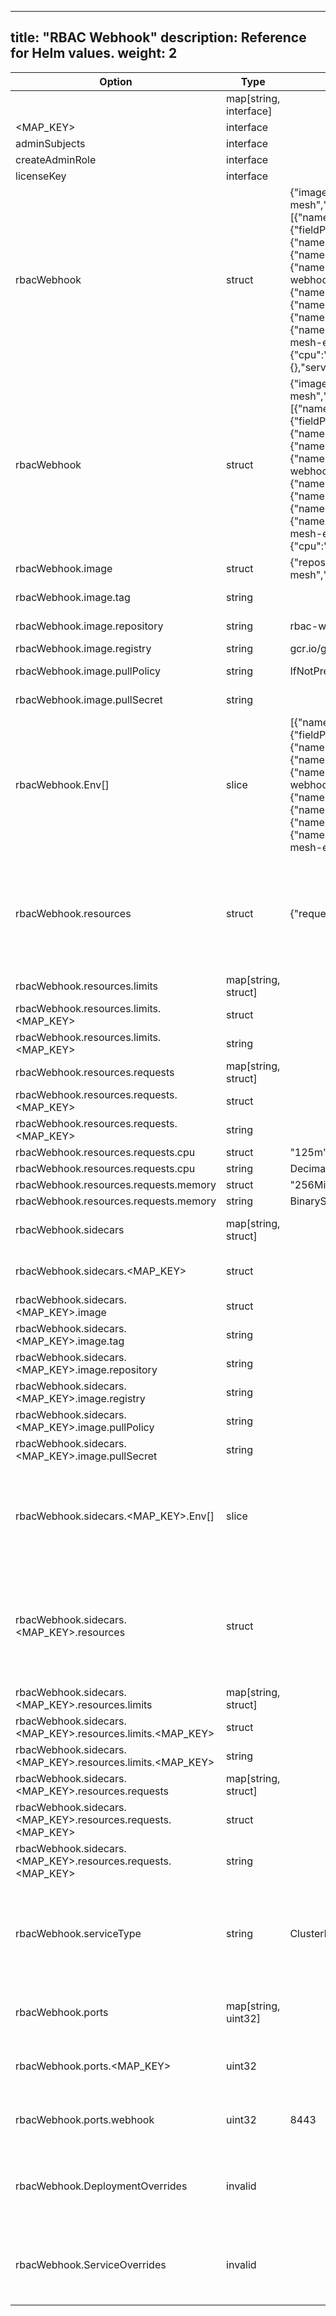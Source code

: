
---
title: "RBAC Webhook"
description: Reference for Helm values.
weight: 2
---

|Option|Type|Default Value|Description|
|------|----|-----------|-------------|
||map[string, interface]| ||
|<MAP_KEY>|interface| ||
|adminSubjects|interface| ||
|createAdminRole|interface| ||
|licenseKey|interface| ||
|rbacWebhook|struct|{"image":{"repository":"rbac-webhook","registry":"gcr.io/gloo-mesh","pullPolicy":"IfNotPresent"},"env":[{"name":"POD_NAMESPACE","valueFrom":{"fieldRef":{"fieldPath":"metadata.namespace"}}},{"name":"SERVICE_NAME","value":"rbac-webhook"},{"name":"SECRET_NAME","value":"rbac-webhook"},{"name":"VALIDATING_WEBHOOK_CONFIGURATION_NAME","value":"rbac-webhook"},{"name":"CERT_DIR","value":"/etc/certs/admission"},{"name":"WEBHOOK_PATH","value":"/admission"},{"name":"RBAC_PERMISSIVE_MODE","value":"false"},{"name":"LOG_LEVEL","value":"info"},{"name":"LICENSE_KEY","valueFrom":{"secretKeyRef":{"name":"gloo-mesh-enterprise-license","key":"key"}}}],"resources":{"requests":{"cpu":"125m","memory":"256Mi"}},"sidecars":{},"serviceType":"ClusterIP","ports":{"webhook":8443}}|Configuration for the rbacWebhook deployment.|
|rbacWebhook|struct|{"image":{"repository":"rbac-webhook","registry":"gcr.io/gloo-mesh","pullPolicy":"IfNotPresent"},"env":[{"name":"POD_NAMESPACE","valueFrom":{"fieldRef":{"fieldPath":"metadata.namespace"}}},{"name":"SERVICE_NAME","value":"rbac-webhook"},{"name":"SECRET_NAME","value":"rbac-webhook"},{"name":"VALIDATING_WEBHOOK_CONFIGURATION_NAME","value":"rbac-webhook"},{"name":"CERT_DIR","value":"/etc/certs/admission"},{"name":"WEBHOOK_PATH","value":"/admission"},{"name":"RBAC_PERMISSIVE_MODE","value":"false"},{"name":"LOG_LEVEL","value":"info"},{"name":"LICENSE_KEY","valueFrom":{"secretKeyRef":{"name":"gloo-mesh-enterprise-license","key":"key"}}}],"resources":{"requests":{"cpu":"125m","memory":"256Mi"}}}||
|rbacWebhook.image|struct|{"repository":"rbac-webhook","registry":"gcr.io/gloo-mesh","pullPolicy":"IfNotPresent"}|Specify the container image|
|rbacWebhook.image.tag|string| |Tag for the container.|
|rbacWebhook.image.repository|string|rbac-webhook|Image name (repository).|
|rbacWebhook.image.registry|string|gcr.io/gloo-mesh|Image registry.|
|rbacWebhook.image.pullPolicy|string|IfNotPresent|Image pull policy.|
|rbacWebhook.image.pullSecret|string| |Image pull secret.|
|rbacWebhook.Env[]|slice|[{"name":"POD_NAMESPACE","valueFrom":{"fieldRef":{"fieldPath":"metadata.namespace"}}},{"name":"SERVICE_NAME","value":"rbac-webhook"},{"name":"SECRET_NAME","value":"rbac-webhook"},{"name":"VALIDATING_WEBHOOK_CONFIGURATION_NAME","value":"rbac-webhook"},{"name":"CERT_DIR","value":"/etc/certs/admission"},{"name":"WEBHOOK_PATH","value":"/admission"},{"name":"RBAC_PERMISSIVE_MODE","value":"false"},{"name":"LOG_LEVEL","value":"info"},{"name":"LICENSE_KEY","valueFrom":{"secretKeyRef":{"name":"gloo-mesh-enterprise-license","key":"key"}}}]|Specify environment variables for the container. See the [Kubernetes documentation](https://kubernetes.io/docs/reference/generated/kubernetes-api/v1.20/#envvarsource-v1-core) for specification details.|
|rbacWebhook.resources|struct|{"requests":{"cpu":"125m","memory":"256Mi"}}|Specify container resource requirements. See the [Kubernetes documentation](https://kubernetes.io/docs/reference/generated/kubernetes-api/v1.20/#resourcerequirements-v1-core) for specification details.|
|rbacWebhook.resources.limits|map[string, struct]| ||
|rbacWebhook.resources.limits.<MAP_KEY>|struct| ||
|rbacWebhook.resources.limits.<MAP_KEY>|string| ||
|rbacWebhook.resources.requests|map[string, struct]| ||
|rbacWebhook.resources.requests.<MAP_KEY>|struct| ||
|rbacWebhook.resources.requests.<MAP_KEY>|string| ||
|rbacWebhook.resources.requests.cpu|struct|"125m"||
|rbacWebhook.resources.requests.cpu|string|DecimalSI||
|rbacWebhook.resources.requests.memory|struct|"256Mi"||
|rbacWebhook.resources.requests.memory|string|BinarySI||
|rbacWebhook.sidecars|map[string, struct]| |Configuration for the deployed containers.|
|rbacWebhook.sidecars.<MAP_KEY>|struct| |Configuration for the deployed containers.|
|rbacWebhook.sidecars.<MAP_KEY>.image|struct| |Specify the container image|
|rbacWebhook.sidecars.<MAP_KEY>.image.tag|string| |Tag for the container.|
|rbacWebhook.sidecars.<MAP_KEY>.image.repository|string| |Image name (repository).|
|rbacWebhook.sidecars.<MAP_KEY>.image.registry|string| |Image registry.|
|rbacWebhook.sidecars.<MAP_KEY>.image.pullPolicy|string| |Image pull policy.|
|rbacWebhook.sidecars.<MAP_KEY>.image.pullSecret|string| |Image pull secret.|
|rbacWebhook.sidecars.<MAP_KEY>.Env[]|slice| |Specify environment variables for the container. See the [Kubernetes documentation](https://kubernetes.io/docs/reference/generated/kubernetes-api/v1.20/#envvarsource-v1-core) for specification details.|
|rbacWebhook.sidecars.<MAP_KEY>.resources|struct| |Specify container resource requirements. See the [Kubernetes documentation](https://kubernetes.io/docs/reference/generated/kubernetes-api/v1.20/#resourcerequirements-v1-core) for specification details.|
|rbacWebhook.sidecars.<MAP_KEY>.resources.limits|map[string, struct]| ||
|rbacWebhook.sidecars.<MAP_KEY>.resources.limits.<MAP_KEY>|struct| ||
|rbacWebhook.sidecars.<MAP_KEY>.resources.limits.<MAP_KEY>|string| ||
|rbacWebhook.sidecars.<MAP_KEY>.resources.requests|map[string, struct]| ||
|rbacWebhook.sidecars.<MAP_KEY>.resources.requests.<MAP_KEY>|struct| ||
|rbacWebhook.sidecars.<MAP_KEY>.resources.requests.<MAP_KEY>|string| ||
|rbacWebhook.serviceType|string|ClusterIP|Specify the service type. Can be either "ClusterIP", "NodePort", "LoadBalancer", or "ExternalName".|
|rbacWebhook.ports|map[string, uint32]| |Specify service ports as a map from port name to port number.|
|rbacWebhook.ports.<MAP_KEY>|uint32| |Specify service ports as a map from port name to port number.|
|rbacWebhook.ports.webhook|uint32|8443|Specify service ports as a map from port name to port number.|
|rbacWebhook.DeploymentOverrides|invalid| |Provide arbitrary overrides for the component's [deployment template](https://kubernetes.io/docs/reference/kubernetes-api/workload-resources/deployment-v1/)|
|rbacWebhook.ServiceOverrides|invalid| |Provide arbitrary overrides for the component's [service template](https://kubernetes.io/docs/reference/kubernetes-api/service-resources/service-v1/).|
